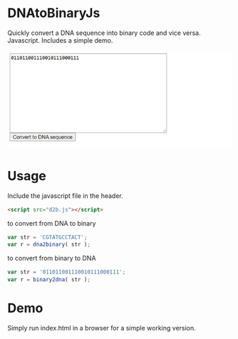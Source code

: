 # DNAtoBinaryJs
Quickly convert a DNA sequence into binary code and vice versa. Javascript. Includes a simple demo.

![Screenshot](demo.jpg)

# Usage
Include the javascript file in the header.
```html
<script src="d2b.js"></script>
```

to convert from DNA to binary
```js
var str = 'CGTATGCCTACT';
var r = dna2binary( str );
```

to convert from binary to DNA
```js
var str = '011011001110010111000111';
var r = binary2dna( str );
```

# Demo
Simply run index.html in a browser for a simple working version.
